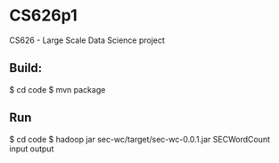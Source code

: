 # CS626p1

CS626 - Large Scale Data Science project

## Build:

$ cd code
$ mvn package

## Run

$ cd code
$ hadoop jar sec-wc/target/sec-wc-0.0.1.jar SECWordCount input output

